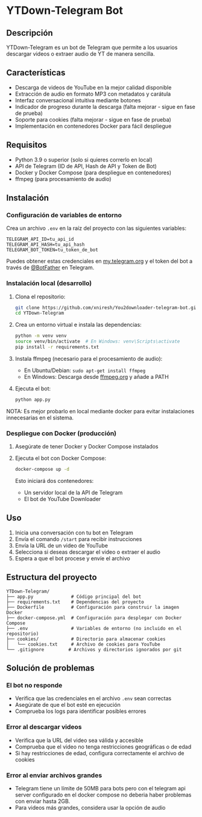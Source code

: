 # YTDown-Telegram Bot

## Descripción

YTDown-Telegram es un bot de Telegram que permite a los usuarios descargar videos o extraer audio de YT de manera sencilla.

## Características

- Descarga de videos de YouTube en la mejor calidad disponible
- Extracción de audio en formato MP3 con metadatos y carátula
- Interfaz conversacional intuitiva mediante botones
- Indicador de progreso durante la descarga (falta mejorar - sigue en fase de prueba)
- Soporte para cookies (falta mejorar - sigue en fase de prueba)
- Implementación en contenedores Docker para fácil despliegue

## Requisitos

- Python 3.9 o superior (solo si quieres correrlo en local)
- API de Telegram (ID de API, Hash de API y Token de Bot)
- Docker y Docker Compose (para despliegue en contenedores)
- ffmpeg (para procesamiento de audio)

## Instalación

### Configuración de variables de entorno

Crea un archivo `.env` en la raíz del proyecto con las siguientes variables:

```
TELEGRAM_API_ID=tu_api_id
TELEGRAM_API_HASH=tu_api_hash
TELEGRAM_BOT_TOKEN=tu_token_de_bot
```

Puedes obtener estas credenciales en [my.telegram.org](https://my.telegram.org) y el token del bot a través de [@BotFather](https://t.me/BotFather) en Telegram.

### Instalación local (desarrollo)

1. Clona el repositorio:
   ```bash
   git clone https://github.com/xniresh/You2downloader-telegram-bot.git
   cd YTDown-Telegram
   ```

2. Crea un entorno virtual e instala las dependencias:
   ```bash
   python -m venv venv
   source venv/bin/activate  # En Windows: venv\Scripts\activate
   pip install -r requirements.txt
   ```

3. Instala ffmpeg (necesario para el procesamiento de audio):
   - En Ubuntu/Debian: `sudo apt-get install ffmpeg`
   - En Windows: Descarga desde [ffmpeg.org](https://ffmpeg.org/download.html) y añade a PATH

4. Ejecuta el bot:
   ```bash
   python app.py
   ```
 NOTA: Es mejor probarlo en local mediante docker para evitar instalaciones innecesarias en el sistema.

### Despliegue con Docker (producción)

1. Asegúrate de tener Docker y Docker Compose instalados

2. Ejecuta el bot con Docker Compose:
   ```bash
   docker-compose up -d
   ```

   Esto iniciará dos contenedores:
   - Un servidor local de la API de Telegram
   - El bot de YouTube Downloader

## Uso

1. Inicia una conversación con tu bot en Telegram
2. Envía el comando `/start` para recibir instrucciones
3. Envía la URL de un video de YouTube
4. Selecciona si deseas descargar el video o extraer el audio
5. Espera a que el bot procese y envíe el archivo

## Estructura del proyecto

```
YTDown-Telegram/
├── app.py              # Código principal del bot
├── requirements.txt    # Dependencias del proyecto
├── Dockerfile          # Configuración para construir la imagen Docker
├── docker-compose.yml  # Configuración para desplegar con Docker Compose
├── .env                # Variables de entorno (no incluido en el repositorio)
├── cookies/            # Directorio para almacenar cookies
│   └── cookies.txt     # Archivo de cookies para YouTube
└── .gitignore         # Archivos y directorios ignorados por git
```

## Solución de problemas

### El bot no responde
- Verifica que las credenciales en el archivo `.env` sean correctas
- Asegúrate de que el bot esté en ejecución
- Comprueba los logs para identificar posibles errores

### Error al descargar videos
- Verifica que la URL del video sea válida y accesible
- Comprueba que el video no tenga restricciones geográficas o de edad
- Si hay restricciones de edad, configura correctamente el archivo de cookies

### Error al enviar archivos grandes
- Telegram tiene un límite de 50MB para bots pero con el telegram api server configurado en el docker compose no deberia haber problemas con enviar hasta 2GB.
- Para videos más grandes, considera usar la opción de audio
